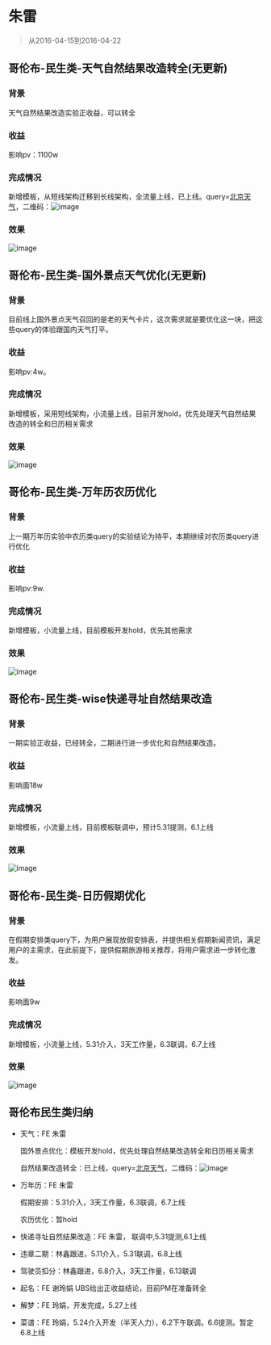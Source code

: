 # 朱雷

> 从2016-04-15到2016-04-22

## 哥伦布-民生类-天气自然结果改造转全(无更新)

### 背景

天气自然结果改造实验正收益，可以转全

### 收益

影响pv：1100w

### 完成情况

新增模板，从短线架构迁移到长线架构，全流量上线，已上线。query=[北京天气](https://m.baidu.com/s?word=%E5%8C%97%E4%BA%AC%E5%A4%A9%E6%B0%94&sid=102157)，二维码：![image](http://gitlab.baidu.com/psfe/psdoc/uploads/603cd9d9f61bb14609814157f8e6d77e/image.png)

### 效果

![image](http://gitlab.baidu.com/psfe/psdoc/uploads/cfd4b77cdcb354c02cc680bf40d1739f/image.png)

## 哥伦布-民生类-国外景点天气优化(无更新)

### 背景

目前线上国外景点天气召回的是老的天气卡片，这次需求就是要优化这一块，把这些query的体验跟国内天气打平。

### 收益

影响pv:4w。

### 完成情况

新增模板，采用短线架构，小流量上线，目前开发hold，优先处理天气自然结果改造的转全和日历相关需求

### 效果

![image](http://gitlab.baidu.com/psfe/psdoc/uploads/f54a4687a0d0466c775a1767025d3eda/image.png)

## 哥伦布-民生类-万年历农历优化

### 背景

上一期万年历实验中农历类query的实验结论为持平，本期继续对农历类query进行优化

### 收益

影响pv:9w.

### 完成情况

新增模板，小流量上线，目前模板开发hold，优先其他需求

### 效果

![image](http://gitlab.baidu.com/psfe/ala-weeklyreport/uploads/32e67d3eb40727d05fc2b7cfcfba413f/image.png)

## 哥伦布-民生类-wise快递寻址自然结果改造

### 背景

一期实验正收益，已经转全，二期进行进一步优化和自然结果改造。

### 收益

影响面18w

### 完成情况

新增模板，小流量上线，目前模板联调中，预计5.31提测，6.1上线

### 效果

![image](http://gitlab.baidu.com/psfe/ala-weeklyreport/uploads/2d4e3ba48e35c46b88fc3efd412ee48a/image.png)

## 哥伦布-民生类-日历假期优化

### 背景

在假期安排类query下，为用户展现放假安排表，并提供相关假期新闻资讯，满足用户的主需求，在此前提下，提供假期旅游相关推荐，将用户需求进一步转化激发。

### 收益

影响面9w

### 完成情况

新增模板，小流量上线，5.31介入，3天工作量，6.3联调，6.7上线

### 效果

![image](http://gitlab.baidu.com/psfe/psdoc/uploads/ed2c1c9430bf976f42d93f2c0efb7806/image.png)

## 哥伦布民生类归纳

* 天气：FE 朱雷 

    国外景点优化：模板开发hold，优先处理自然结果改造转全和日历相关需求

    自然结果改造转全：已上线，query=[北京天气](https://m.baidu.com/s?word=%E5%8C%97%E4%BA%AC%E5%A4%A9%E6%B0%94&sid=102157)，二维码：![image](http://gitlab.baidu.com/psfe/psdoc/uploads/603cd9d9f61bb14609814157f8e6d77e/image.png)

* 万年历：FE 朱雷
    
    假期安排：5.31介入，3天工作量，6.3联调，6.7上线

    农历优化：暂hold

* 快递寻址自然结果改造：FE 朱雷， 联调中,5.31提测,6.1上线
* 违章二期：林鑫跟进，5.11介入，5.31联调，6.8上线
* 驾驶员扣分：林鑫跟进，6.8介入，3天工作量，6.13联调
* 起名：FE 谢玲娟 UBS给出正收益结论，目前PM在准备转全
* 解梦：FE 玲娟，开发完成，5.27上线
* 菜谱：FE 玲娟，5.24介入开发（半天人力），6.2下午联调。6.6提测。暂定6.8上线
